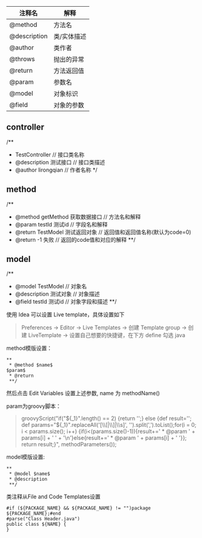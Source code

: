 
注释名 | 解释
--- | ---
@method | 方法名   
@description | 类/实体描述
@author | 类作者
@throws | 抛出的异常
@return | 方法返回值
@param | 参数名
@model | 对象标识
@field | 对象的参数

## controller
/**
 * TestController // 接口类名称
 * @description 测试接口 // 接口类描述
 * @author lirongqian // 作者名称
 */
 
 ## method
 /**
 * @method getMethod 获取数据接口 // 方法名和解释
 * @param testId 测试id // 字段名和解释
 * @return TestModel 测试返回对象 // 返回值和返回值名称(默认为code=0)
 * @return -1 失败 // 返回的code值和对应的解释
 **/
 
 ## model
 /**
 * @model TestModel // 对象名
 * @description 测试对象 // 对象描述
 * @field testId 测试id // 对象字段和描述
 **/
 

使用 Idea 可以设置 Live template，具体设置如下
> Preferences -> Editor -> Live Templates -> 创建 Template group -> 创建 LiveTemplate -> 设置自己想要的快捷键，在下方 define 勾选 java

method模版设置：
```
**
 * @method $name$
$param$
 * @return
 **/
```
然后点击 Edit Variables 设置上述参数, name 为 methodName()

param为groovy脚本：
> groovyScript("if(\"${_1}\".length() == 2) {return '';} else {def result=''; def params=\"${_1}\".replaceAll('[\\\\[|\\\\]|\\\\s]', '').split(',').toList();for(i = 0; i < params.size(); i++) {if(i<(params.size()-1)){result+=' * @param ' + params[i] + ' ' + '\\n'}else{result+=' * @param ' + params[i] + ' '}}; return result;}", methodParameters());

model模版设置:
```
**
 * @model $name$
 * @description
 **/
```

类注释从File and Code Templates设置
```
#if (${PACKAGE_NAME} && ${PACKAGE_NAME} != "")package ${PACKAGE_NAME};#end
#parse("Class Header.java")
public class ${NAME} {
}
```